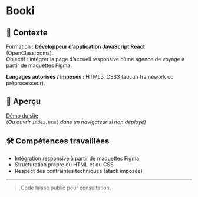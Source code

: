 # Booki

## 📖 Contexte
Formation : **Développeur d’application JavaScript React** (OpenClassrooms).  
Objectif : intégrer la page d’accueil responsive d’une agence de voyage à partir de maquettes Figma.  

**Langages autorisés / imposés :** HTML5, CSS3 (aucun framework ou préprocesseur).

## 🔗 Aperçu
[Démo du site](https://goncalvesddaniel.github.io/archive-formation-oc-Booki/)  
*(Ou ouvrir `index.html` dans un navigateur si non déployé)*

## 🛠️ Compétences travaillées
- Intégration responsive à partir de maquettes Figma  
- Structuration propre du HTML et du CSS  
- Respect des contraintes techniques (stack imposée)

---

> Code laissé public pour consultation.
